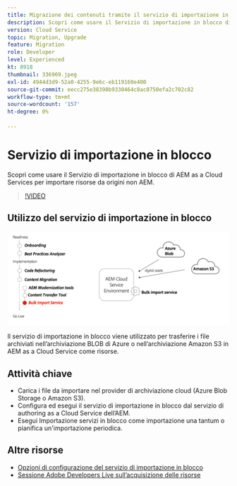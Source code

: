 ```yaml
---
title: Migrazione dei contenuti tramite il servizio di importazione in blocco
description: Scopri come usare il Servizio di importazione in blocco di AEM as a Cloud Services per importare risorse da origini non AEM.
version: Cloud Service
topic: Migration, Upgrade
feature: Migration
role: Developer
level: Experienced
kt: 8918
thumbnail: 336969.jpeg
exl-id: 4944d3d9-52a0-4255-9e6c-eb119160e400
source-git-commit: eecc275e38390b9330464c8ac0750efa2c702c82
workflow-type: tm+mt
source-wordcount: '157'
ht-degree: 0%

---
```


# Servizio di importazione in blocco

Scopri come usare il Servizio di importazione in blocco di AEM as a Cloud Services per importare risorse da origini non AEM.

>[!VIDEO](https://video.tv.adobe.com/v/336969?quality=12&learn=on)

## Utilizzo del servizio di importazione in blocco

![Ciclo di vita del servizio di importazione in blocco](../assets/bulk-import-service.png)

Il servizio di importazione in blocco viene utilizzato per trasferire i file archiviati nell’archiviazione BLOB di Azure o nell’archiviazione Amazon S3 in AEM as a Cloud Service come risorse.

## Attività chiave

+ Carica i file da importare nel provider di archiviazione cloud (Azure Blob Storage o Amazon S3).
+ Configura ed esegui il servizio di importazione in blocco dal servizio di authoring as a Cloud Service dell’AEM.
+ Esegui Importazione servizi in blocco come importazione una tantum o pianifica un&#39;importazione periodica.

## Altre risorse

+ [Opzioni di configurazione del servizio di importazione in blocco](https://experienceleague.adobe.com/docs/experience-manager-cloud-service/content/assets/manage/add-assets.html#configure-bulk-ingestor-tool)
+ [Sessione Adobe Developers Live sull’acquisizione delle risorse](https://experienceleague.adobe.com/docs/adobe-developers-live-events/events/2021/feb2021/asset-bulk-ingestion.html)


